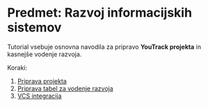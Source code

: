 # Predmet: Razvoj informacijskih sistemov

Tutorial vsebuje osnovna navodila za pripravo **YouTrack projekta** in kasnejše vodenje razvoja.

Koraki:
1. [Priprava projekta](PripravaProjekta.md)
2. [Priprava tabel za vodenje razvoja](AgileBoards.md)
3. [VCS integracija](VCSintegracija.md)
